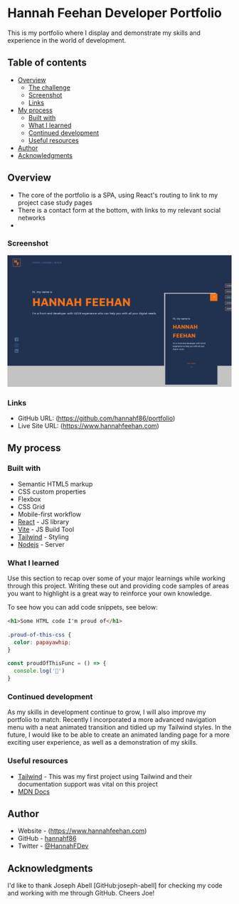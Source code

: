 # Hannah Feehan Developer Portfolio

This is my portfolio where I display and demonstrate my skills and experience in the world of development.

## Table of contents

- [Overview](#overview)
  - [The challenge](#the-challenge)
  - [Screenshot](#screenshot)
  - [Links](#links)
- [My process](#my-process)
  - [Built with](#built-with)
  - [What I learned](#what-i-learned)
  - [Continued development](#continued-development)
  - [Useful resources](#useful-resources)
- [Author](#author)
- [Acknowledgments](#acknowledgments)


## Overview

- The core of the portfolio is a SPA, using React's routing to link to my project case study pages
- There is a contact form at the bottom, with links to my relevant social networks
- 

### Screenshot

![](./screenshot.png)


### Links

- GitHub URL: (https://github.com/hannahf86/portfolio)
- Live Site URL: (https://www.hannahfeehan.com)

## My process

### Built with

- Semantic HTML5 markup
- CSS custom properties
- Flexbox
- CSS Grid
- Mobile-first workflow
- [React](https://reactjs.org/) - JS library
- [Vite](https://vitejs.dev/) - JS Build Tool
- [Tailwind](https://tailwindcss.com/) - Styling
- [Nodejs](https://nodejs.org/en) - Server 

### What I learned

Use this section to recap over some of your major learnings while working through this project. Writing these out and providing code samples of areas you want to highlight is a great way to reinforce your own knowledge.

To see how you can add code snippets, see below:

```html
<h1>Some HTML code I'm proud of</h1>
```
```css
.proud-of-this-css {
  color: papayawhip;
}
```
```js
const proudOfThisFunc = () => {
  console.log('🎉')
}
```


### Continued development

As my skills in development continue to grow, I will also improve my portfolio to match. Recently I incorporated a more advanced navigation menu with a neat animated transition and tidied up my Tailwind styles. In the future, I would like to be able to create an animated landing page for a more exciting user experience, as well as a demonstration of my skills.


### Useful resources

- [Tailwind](https://tailwindcss.com/) - This was my first project using Tailwind and their documentation support was vital on this project
- [MDN Docs](https://www.example.com) 


## Author

- Website - (https://www.hannahfeehan.com)
- GitHub - [hannahf86](https://github.com/hannahf86)
- Twitter - [@HannahFDev](https://twitter.com/HannahFDev)


## Acknowledgments

I'd like to thank Joseph Abell [GitHub:joseph-abell] for checking my code and working with me through GitHub. Cheers Joe!

